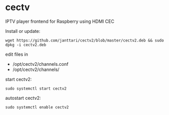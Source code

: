 # cectv

IPTV player frontend for Raspberry using HDMI CEC

Install or update:

    wget https://github.com/janttari/cectv2/blob/master/cectv2.deb && sudo dpkg -i cectv2.deb

edit files in 
- /opt/cectv2/channels.conf
- /opt/cectv2/channels/

start cectv2:

    sudo systemctl start cectv2

autostart cectv2:

    sudo systemctl enable cectv2


